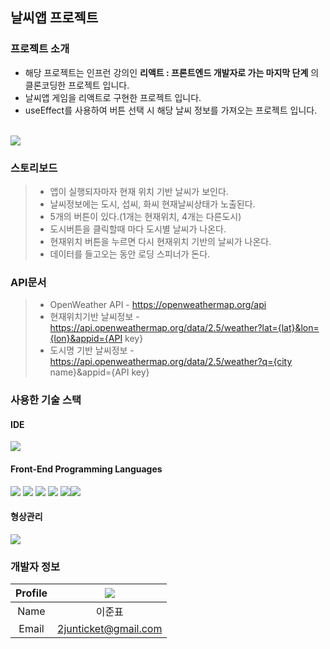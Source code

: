 ## 날씨앱 프로젝트
### 프로젝트 소개
* 해당 프로젝트는 인프런 강의인 **리액트 : 프론트엔드 개발자로 가는 마지막 단계** 의 클론코딩한 프로젝트 입니다.
* 날씨앱 게임을 리액트로 구현한 프로젝트 입니다.
* useEffect를 사용하여 버튼 선택 시 해당 날씨 정보를 가져오는 프로젝트 입니다.
<br>
<img src="https://user-images.githubusercontent.com/111855438/224701625-1e898a83-eb96-4a43-a579-ac63d3ed7cd0.mp4">

 ### 스토리보드
>* 앱이 실행되자마자 현재 위치 기반 날씨가 보인다.
>* 날씨정보에는 도시, 섭씨, 화씨 현재날씨상태가 노출된다.
>* 5개의 버튼이 있다.(1개는 현재위치, 4개는 다른도시)
>* 도시버튼을 클릭할때 마다 도시별 날씨가 나온다.
>* 현재위치 버튼을 누르면 다시 현재위치 기반의 날씨가 나온다.
>* 데이터를 들고오는 동안 로딩 스피너가 돈다.

### API문서
> * OpenWeather API - https://openweathermap.org/api
> * 현재위치기반 날씨정보 - https://api.openweathermap.org/data/2.5/weather?lat={lat}&lon={lon}&appid={API key}
> * 도시명 기반 날씨정보 - https://api.openweathermap.org/data/2.5/weather?q={city name}&appid={API key}
### 사용한 기술 스택
#### IDE
  <img src="https://img.shields.io/badge/Visual Studio Code-007ACC?style=flat&logo=Visual Studio Code&logoColor=white"/>

#### Front-End Programming Languages
  <img src="https://img.shields.io/badge/HTML5-E34F26?style=flat&logo=html5&logoColor=white"/> <img src="https://img.shields.io/badge/CSS Modules-000000?style=flat&logo=cssModules&logoColor=white"/> <img src="https://img.shields.io/badge/CSS3-1572B6?style=flat&logo=css3&logoColor=white"/> <img src="https://img.shields.io/badge/JavaScript(ES8)-F7DF1E?style=flat&logo=javascript&logoColor=white"/> <img src="https://img.shields.io/badge/React-61DAFB?style=flat&logo=react&logoColor=white"/><img src="https://img.shields.io/badge/BootStrap-7952B3?style=flat&logo=bootstrap&logoColor=white"/>

#### 형상관리
  <img src="https://img.shields.io/badge/GitHub-181717?style=flat&logo=github&logoColor=white"/>
  
### 개발자 정보
|Profile|<img src="https://user-images.githubusercontent.com/48265181/197502155-a56f3d2b-6301-41cf-aa65-59e54e253fa9.png" />|
|:---:|:---:|
|Name|이준표|
|Email|2junticket@gmail.com|